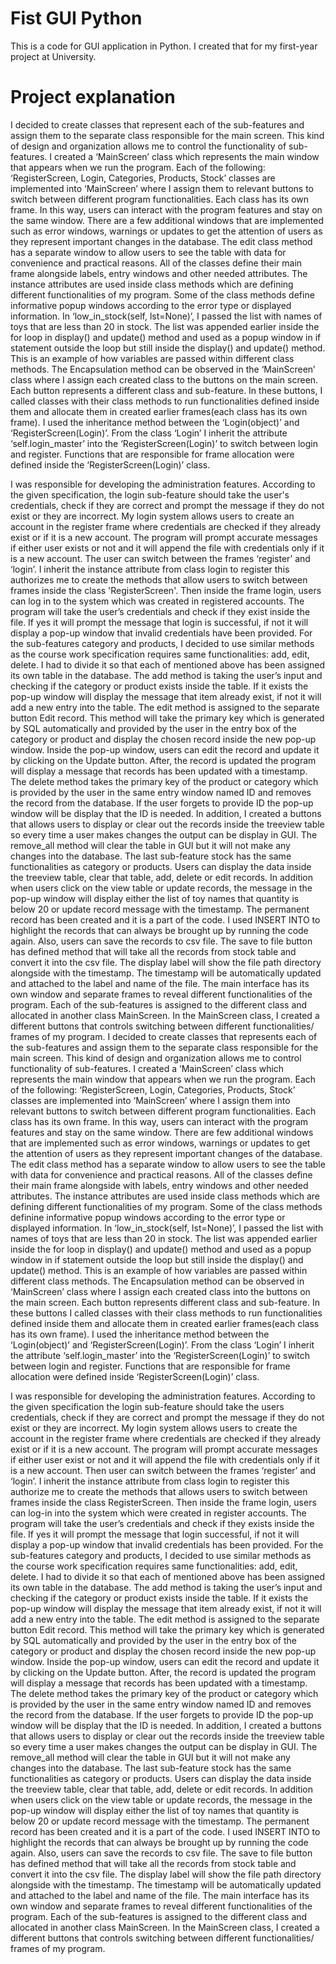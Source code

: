 # Fist GUI Python
This is a code for GUI application in Python. I created that for my first-year project at University. 
# Project explanation
I decided to create classes that represent each of the sub-features and assign them to the separate class responsible for the main screen. This kind of design and organization allows me to control the functionality of sub-features. I created a ‘MainScreen’ class which represents the main window that appears when we run the program. Each of the following: ‘RegisterScreen, Login, Categories, Products, Stock’ classes are implemented into ‘MainScreen’ where I assign them to relevant buttons to switch between different program functionalities. Each class has its own frame. In this way, users can interact with the program features and stay on the same window. There are a few additional windows that are implemented such as error windows, warnings or updates to get the attention of users as they represent important changes in the database. The edit class method has a separate window to allow users to see the table with data for convenience and practical reasons.
All of the classes define their main frame alongside labels, entry windows and other needed attributes. The instance attributes are used inside class methods which are defining different functionalities of my program. Some of the class methods define informative popup windows according to the error type or displayed information. In ‘low_in_stock(self, lst=None)’, I passed the list with names of toys that are less than 20 in stock. The list was appended earlier inside the for loop in display() and update() method and used as a popup window in if statement outside the loop but still inside the display() and update() method. This is an example of how variables are passed within different class methods. 
The Encapsulation method can be observed in the ‘MainScreen’ class where I assign each created class to the buttons on the main screen. Each button represents a different class and sub-feature. In these buttons, I called classes with their class methods to run functionalities defined inside them and allocate them in created earlier frames(each class has its own frame). 
I used the inheritance method between the ‘Login(object)’ and ‘RegisterScreen(Login)’. From the class ‘Login’ I inherit the attribute ‘self.login_master’ into the ‘RegisterScreen(Login)’ to switch between login and register. Functions that are responsible for frame allocation were defined inside the ‘RegisterScreen(Login)’ class. 

I was responsible for developing the administration features. According to the given specification, the login sub-feature should take the user's credentials, check if they are correct and prompt the message if they do not exist or they are incorrect. My login system allows users to create an account in the register frame where credentials are checked if they already exist or if it is a new account. The program will prompt accurate messages if either user exists or not and it will append the file with credentials only if it is a new account. The user can switch between the frames ‘register’ and ‘login’. I inherit the instance attribute from class login to register this authorizes me to create the methods that allow users to switch between frames inside the class 'RegisterScreen'. Then inside the frame login, users can log in to the system which was created in registered accounts. The program will take the user’s credentials and check if they exist inside the file. If yes it will prompt the message that login is successful, if not it will display a pop-up window that invalid credentials have been provided. 
For the sub-features category and products, I decided to use similar methods as the course work specification  requires same functionalities: add, edit, delete. I had to divide it so that each of mentioned above has been assigned its own table in the database. The add method is taking the user’s input and checking if the category or product exists inside the table. If it exists the pop-up window will display the message that item already exist, if not it will add a new entry into the table. The edit method is assigned to the separate button Edit record. This method will take the primary key which is generated by SQL automatically and provided by the user in the entry box of the category or product and display the chosen record inside the new pop-up window. Inside the pop-up window, users can edit the record and update it by clicking on the Update button. After, the record is updated the program will display a message that records has been updated with a timestamp. The delete method takes the primary key of the product or category which is provided by the user in the same entry window named ID and removes the record from the database. If the user forgets to provide ID the pop-up window will be display that the ID is needed. In addition, I created a buttons that allows users to display or clear out the records inside the treeview table so every time a user makes changes the output can be display in GUI. The remove_all method will clear the table in GUI but it will not make any changes into the database. 
The last sub-feature stock has the same functionalities as category or products. Users can display the data inside the treeview table, clear that table, add, delete or edit records. In addition when users click on the view table or update records, the message in the pop-up window will display either the list of toy names that quantity is below 20 or update record message with the timestamp. The permanent record has been created and it is a part of the code. I used INSERT INTO to highlight the records that can always be brought up by running the code again.  Also, users can save the records to csv file. The save to file button has defined method that will take all the records from stock table and convert it into the csv file. The display label will show the file path directory alongside with the timestamp. The timestamp will be automatically updated and attached to the label and name of the file. 
The main interface has its own window and separate frames to reveal different functionalities of the program. Each of the sub-features is assigned to the different class and allocated in another class MainScreen. In the MainScreen class, I created a different buttons that controls switching between different functionalities/ frames of my program. I decided to create classes that represents each of the sub-features and assign them to the separate class responsible for the main screen. This kind of design and organization allows me to control functionality of sub-features. I created a ‘MainScreen’ class which represents the main window that  appears when we run the program. Each of the following: ‘RegisterScreen, Login, Categories, Products, Stock’ classes are implemented into ‘MainScreen’ where I assign them into relevant buttons to switch between different program functionalities. Each class has its own frame. In this way, users can interact with the program features and stay on the same window. There are few additional windows that are implemented such as error windows, warnings or updates to get the attention of users as they represent important changes of the database. The edit class method has a separate window to allow users to see the table with data for convenience and practical reasons.
All of the classes define their main frame alongside with labels, entry windows and other needed attributes. The instance attributes are used inside class methods which are defining different functionalities of my program. Some of the class methods definine informative popup windows according to the error type or displayed information. In ‘low_in_stock(self, lst=None)’, I passed the list with names of toys that are less than 20 in stock. The list was appended earlier inside the for loop in display() and update() method and used as a popup window in if statement outside the loop but still inside the display() and update() method. This is an example of how variables are passed within different class methods. 
The Encapsulation method can be observed in ‘MainScreen’ class where I assign each created class into the buttons on the main screen. Each button represents different class and sub-feature. In these buttons I called classes with their class methods to run functionalities defined inside them and allocate them in created earlier frames(each class has its own frame). 
I used the inheritance method between the ‘Login(object)’ and ‘RegisterScreen(Login)’. From the class ‘Login’ I inherit the attribute ‘self.login_master’ into the ‘RegisterScreen(Login)’ to switch between login and register. Functions that are responsible for frame allocation were defined inside ‘RegisterScreen(Login)’ class. 

I was responsible for developing the administration features. According to the given specification the login sub-feature should take the users credentials, check if they are correct and prompt the message if they do not exist or they are incorrect. My login system allows users to create the account in the register frame where credentials are checked if they already exist or if it is a new account. The program will prompt accurate messages if either user exist or not and it will append the file with credentials only if it is a new account. Then user can switch between the frames ‘register’ and ‘login’. I inherit the instance attribute from class login to register this authorize me to  create the methods that allows users to switch between frames inside the class RegisterScreen. Then inside the frame login, users can log-in into the system which were created in register accounts. The program will take the user’s credentials and check if they exists inside the file. If yes it will prompt the message that login successful, if not it will display a pop-up window that invalid credentials has been provided. 
For the sub-features category and products, I decided to use similar methods as the course work specification  requires same functionalities: add, edit, delete. I had to divide it so that each of mentioned above has been assigned its own table in the database. The add method is taking the user’s input and checking if the category or product exists inside the table. If it exists the pop-up window will display the message that item already exist, if not it will add a new entry into the table. The edit method is assigned to the separate button Edit record. This method will take the primary key which is generated by SQL automatically and provided by the user in the entry box of the category or product and display the chosen record inside the new pop-up window. Inside the pop-up window, users can edit the record and update it by clicking on the Update button. After, the record is updated the program will display a message that records has been updated with a timestamp. The delete method takes the primary key of the product or category which is provided by the user in the same entry window named ID and removes the record from the database. If the user forgets to provide ID the pop-up window will be display that the ID is needed. In addition, I created a buttons that allows users to display or clear out the records inside the treeview table so every time a user makes changes the output can be display in GUI. The remove_all method will clear the table in GUI but it will not make any changes into the database. 
The last sub-feature stock has the same functionalities as category or products. Users can display the data inside the treeview table, clear that table, add, delete or edit records. In addition when users click on the view table or update records, the message in the pop-up window will display either the list of toy names that quantity is below 20 or update record message with the timestamp. The permanent record has been created and it is a part of the code. I used INSERT INTO to highlight the records that can always be brought up by running the code again.  Also, users can save the records to csv file. The save to file button has defined method that will take all the records from stock table and convert it into the csv file. The display label will show the file path directory alongside with the timestamp. The timestamp will be automatically updated and attached to the label and name of the file. 
The main interface has its own window and separate frames to reveal different functionalities of the program. Each of the sub-features is assigned to the different class and allocated in another class MainScreen. In the MainScreen class, I created a different buttons that controls switching between different functionalities/ frames of my program. 
